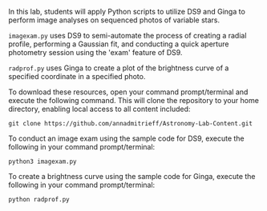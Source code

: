 In this lab, students will apply Python scripts to utilize DS9 and Ginga to perform image analyses on sequenced photos of variable stars. 

`imagexam.py` uses DS9 to semi-automate the process of creating a radial profile, performing a Gaussian fit, and conducting a quick aperture photometry session using the 'exam' feature of DS9.

`radprof.py` uses Ginga to create a plot of the brightness curve of a specified coordinate in a specified photo.

To download these resources, open your command prompt/terminal and execute the following command. This will clone the repository to your home directory, enabling local access to all content included:

```
git clone https://github.com/annadmitrieff/Astronomy-Lab-Content.git
```
To conduct an image exam using the sample code for DS9, execute the following in your command prompt/terminal:
```
python3 imagexam.py
```
To create a brightness curve using the sample code for Ginga, execute the following in your command prompt/terminal:
```
python radprof.py
```

